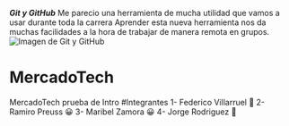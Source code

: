 ***Git y GitHub***
Me parecio una herramienta de mucha utilidad que vamos a usar durante toda la carrera
Aprender esta nueva herramienta nos da muchas facilidades a la hora de trabajar de manera remota en grupos.
![Imagen de Git y GitHub](https://ciberninjas.com/wp-content/uploads/2019/12/2020-git-github.webp)


# MercadoTech
MercadoTech prueba de Intro
#Integrantes
1- Federico Villarruel :partying_face:
2- Ramiro Preuss :grinning:
3- Maribel Zamora :grinning:
4- Jorge Rodriguez :japanese_goblin:

